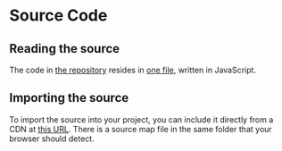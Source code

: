 
# Source Code

## Reading the source

The code in [the repository](https://github.com/lurchmath/openmath-js)
resides in [one
file](https://github.com/lurchmath/openmath-js/blob/master/openmath.js),
written in JavaScript.

## Importing the source

To import the source into your project, you can include it directly from a
CDN at [this
URL](https://cdn.jsdelivr.net/npm/openmath-js@1/openmath.js). There is a
source map file in the same folder that your browser should detect.
